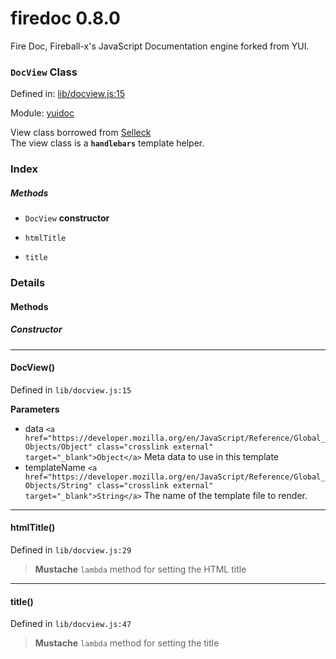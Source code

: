 
# firedoc 0.8.0

Fire Doc, Fireball-x&#x27;s JavaScript Documentation engine forked from YUI.

### `DocView` Class


Defined in: [lib/docview.js:15](../files/lib/docview.js.js)

Module: [yuidoc](../modules/yuidoc.md)




View class borrowed from [Selleck](https://github.com/rgrove/selleck)  
The view class is a **`handlebars`** template helper.

### Index



##### Methods

  - `DocView` **constructor**

  - `htmlTitle`
  - `title`





### Details




<!-- Method Block -->
#### Methods

##### Constructor

--------------------------
#### DocView() 

Defined in `lib/docview.js:15`



> 

**Parameters**
- data `<a href="https://developer.mozilla.org/en/JavaScript/Reference/Global_Objects/Object" class="crosslink external" target="_blank">Object</a>` Meta data to use in this template
- templateName `<a href="https://developer.mozilla.org/en/JavaScript/Reference/Global_Objects/String" class="crosslink external" target="_blank">String</a>` The name of the template file to render.




--------------------------
#### htmlTitle() 

Defined in `lib/docview.js:29`



> **Mustache** `lambda` method for setting the HTML title




--------------------------
#### title() 

Defined in `lib/docview.js:47`



> **Mustache** `lambda` method for setting the title





